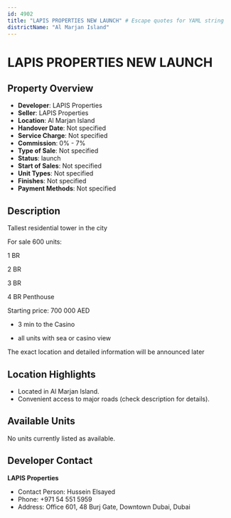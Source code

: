 ```yaml
---
id: 4902
title: "LAPIS PROPERTIES NEW LAUNCH" # Escape quotes for YAML string
districtName: "Al Marjan Island"
---
```


# LAPIS PROPERTIES NEW LAUNCH

## Property Overview
- **Developer**: LAPIS Properties
- **Seller**: LAPIS Properties
- **Location**: Al Marjan Island
- **Handover Date**: Not specified
- **Service Charge**: Not specified
- **Commission**: 0% - 7%
- **Type of Sale**: Not specified
- **Status**: launch
- **Start of Sales**: Not specified
- **Unit Types**: Not specified
- **Finishes**: Not specified
- **Payment Methods**: Not specified

## Description
Tallest residential tower in the city



For sale 600 units: 

1 BR

2 BR

3 BR

4 BR Penthouse



Starting price: 700 000 AED



- 3 min to the Casino

- ⁠all units with sea or casino view



The exact location and detailed information will be announced later

## Location Highlights
- Located in Al Marjan Island.
- Convenient access to major roads (check description for details).

## Available Units
No units currently listed as available.

## Developer Contact
**LAPIS Properties**
- Contact Person: Hussein Elsayed
- Phone: +971 54 551 5959
- Address: Office 601, 48 Burj Gate, Downtown Dubai, Dubai
